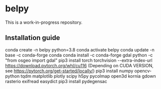 # belpy

This is a work-in-progress repository.

## Installation guide

conda create -n belpy python=3.8
conda activate belpy
conda update -n base -c conda-forge conda
conda install -c conda-forge gdal
python -c "from osgeo import gdal"
pip3 install torch torchvision --extra-index-url <https://download.pytorch.org/whl/cu116> (Depending on CUDA VERSION, see <https://pytorch.org/get-started/locally/>)
pip3 install numpy opencv-python tqdm matplotlib plotly scipy h5py pycolmap open3d kornia gdown rasterio exifread easydict
pip3 install pydegensac
